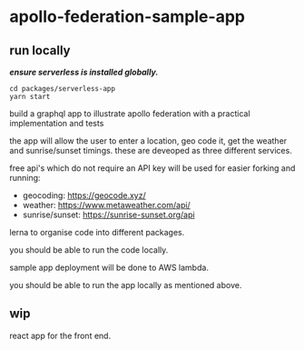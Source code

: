 # apollo-federation-sample-app

## run locally

**_ensure serverless is installed globally._**

```
cd packages/serverless-app
yarn start
```

build a graphql app to illustrate apollo federation with a practical implementation and tests

the app will allow the user to enter a location, geo code it, get the weather and sunrise/sunset timings. these are deveoped as three different services.

free api's which do not require an API key will be used for easier forking and running:

- geocoding: https://geocode.xyz/
- weather: https://www.metaweather.com/api/
- sunrise/sunset: https://sunrise-sunset.org/api

lerna to organise code into different packages.

you should be able to run the code locally.

sample app deployment will be done to AWS lambda.

you should be able to run the app locally as mentioned above.

## wip

react app for the front end.
